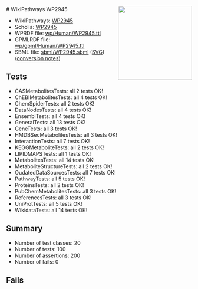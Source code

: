 <img style="float: right; width: 200px" src="../logo.png" />
# WikiPathways WP2945

* WikiPathways: [WP2945](https://identifiers.org/wikipathways:WP2945)
* Scholia: [WP2945](https://scholia.toolforge.org/wikipathways/WP2945)
* WPRDF file: [wp/Human/WP2945.ttl](../wp/Human/WP2945.ttl)
* GPMLRDF file: [wp/gpml/Human/WP2945.ttl](../wp/gpml/Human/WP2945.ttl)
* SBML file: [sbml/WP2945.sbml](../sbml/WP2945.sbml) ([SVG](../sbml/WP2945.svg)) ([conversion notes](../sbml/WP2945.txt))

## Tests
* CASMetabolitesTests: all 2 tests OK!
* ChEBIMetabolitesTests: all 4 tests OK!
* ChemSpiderTests: all 2 tests OK!
* DataNodesTests: all 4 tests OK!
* EnsemblTests: all 4 tests OK!
* GeneralTests: all 13 tests OK!
* GeneTests: all 3 tests OK!
* HMDBSecMetabolitesTests: all 3 tests OK!
* InteractionTests: all 7 tests OK!
* KEGGMetaboliteTests: all 2 tests OK!
* LIPIDMAPSTests: all 1 tests OK!
* MetabolitesTests: all 14 tests OK!
* MetaboliteStructureTests: all 2 tests OK!
* OudatedDataSourcesTests: all 7 tests OK!
* PathwayTests: all 5 tests OK!
* ProteinsTests: all 2 tests OK!
* PubChemMetabolitesTests: all 3 tests OK!
* ReferencesTests: all 3 tests OK!
* UniProtTests: all 5 tests OK!
* WikidataTests: all 14 tests OK!


## Summary

* Number of test classes: 20
* Number of tests: 100
* Number of assertions: 200
* Number of fails: 0

## Fails

